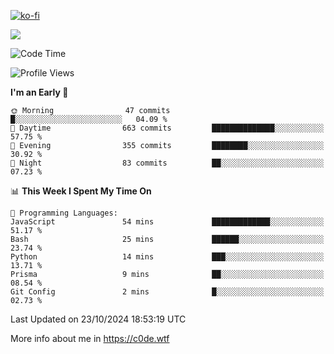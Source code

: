 [![ko-fi](https://ko-fi.com/img/githubbutton_sm.svg)](https://ko-fi.com/Z8Z4Y2LKX)

<a href="https://wakatime.com"><img src="https://wakatime.com/share/@c0dezin/b7f18a7c-ab3a-40b8-8bc7-b1b7bf71f1d6.svg" /></a>

<!--START_SECTION:waka-->
![Code Time](http://img.shields.io/badge/Code%20Time-129%20hrs%2039%20mins-blue)

![Profile Views](http://img.shields.io/badge/Profile%20Views-2-blue)

**I'm an Early 🐤** 

```text
🌞 Morning                47 commits          █░░░░░░░░░░░░░░░░░░░░░░░░   04.09 % 
🌆 Daytime                663 commits         ██████████████░░░░░░░░░░░   57.75 % 
🌃 Evening                355 commits         ████████░░░░░░░░░░░░░░░░░   30.92 % 
🌙 Night                  83 commits          ██░░░░░░░░░░░░░░░░░░░░░░░   07.23 % 
```


📊 **This Week I Spent My Time On** 

```text
💬 Programming Languages: 
JavaScript               54 mins             █████████████░░░░░░░░░░░░   51.17 % 
Bash                     25 mins             ██████░░░░░░░░░░░░░░░░░░░   23.74 % 
Python                   14 mins             ███░░░░░░░░░░░░░░░░░░░░░░   13.71 % 
Prisma                   9 mins              ██░░░░░░░░░░░░░░░░░░░░░░░   08.54 % 
Git Config               2 mins              █░░░░░░░░░░░░░░░░░░░░░░░░   02.73 % 
```


 Last Updated on 23/10/2024 18:53:19 UTC
<!--END_SECTION:waka-->

More info about me in https://c0de.wtf
